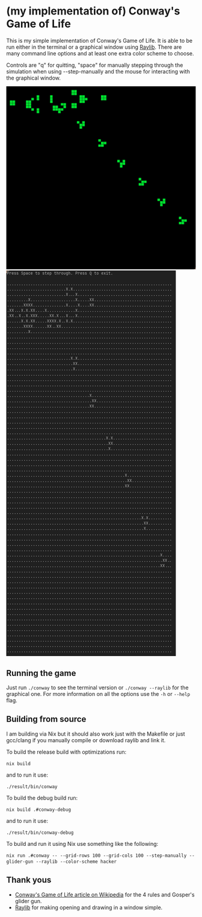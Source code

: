 # (my implementation of) Conway's Game of Life

This is my simple implementation of Conway's Game of Life.
It is able to be run either in the terminal or a graphical window using [Raylib](https://raylib.com).
There are many command line options and at least one extra color scheme to choose.

Controls are "q" for quitting, "space" for manually stepping through the
simulation when using --step-manually and the mouse for interacting with the
graphical window.

![Raylib with the hacker colorscheme](./images/raylib-hacker.png)
![Terminal with the default colorscheme](./images/terminal-default.png)

## Running the game

Just run `./conway` to see the terminal version or `./conway --raylib` for the graphical one.
For more information on all the options use the `-h` or `--help` flag.

## Building from source

I am building via Nix but it should also work just with the Makefile or just gcc/clang if you manually compile or download raylib and link it.

To build the release build with optimizations run:
```shell
nix build
```
and to run it use:
```shell
./result/bin/conway
```


To build the debug build run:
```shell
nix build .#conway-debug
```
and to run it use:
```shell
./result/bin/conway-debug
```

To build and run it using Nix use something like the following:
```shell
nix run .#conway -- --grid-rows 100 --grid-cols 100 --step-manually --glider-gun --raylib --color-scheme hacker
```

## Thank yous

- [Conway's Game of Life article on Wikipedia](https://en.wikipedia.org/wiki/Conway%27s_Game_of_Life) for the 4 rules and Gosper's glider gun.
- [Raylib](https://raylib.com) for making opening and drawing in a window simple.

